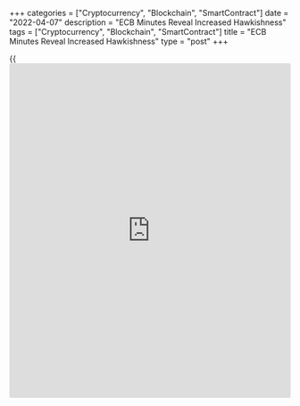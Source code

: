 +++
categories = ["Cryptocurrency", "Blockchain", "SmartContract"]
date = "2022-04-07"
description = "ECB Minutes Reveal Increased Hawkishness"
tags = ["Cryptocurrency", "Blockchain", "SmartContract"]
title = "ECB Minutes Reveal Increased Hawkishness"
type = "post"
+++

{{<iframe id="large-banner" src="https://www.bounty.group/#slide=1.0" width="100%" height="600" scrolling="no" style="border: 0px solid rgb(216, 221, 230); border-radius: 3px;">}}

The European Central Bank has turned more hawkish with several
[policy](https://www.fintechee.com/policy/)makers makers seeing the need for immediate steps towards [policy](https://www.fintechee.com/policy/)
normalization as euro area inflation set new highs on the back of
soaring energy prices, minutes of the latest rate-setting session showed
Thursday.  
  
"A large number of members held the view that the current high level of
inflation and its persistence called for immediate further steps towards
monetary [policy](https://www.fintechee.com/policy/) normalization," the minutes, which the ECB calls
"account" of the Governing Council session held on March 9-10 showed.  
  
There were also concerns that the latest staff projections may be
underestimating the persistence of above-target inflation.

Eurozone inflation rocketed in March to set a new record of 7.5 percent
as Russia's invasion of Ukraine drove energy prices higher. Core
inflation, which excludes prices of energy, food, alcohol and tobacco,
accelerated to 3.0 percent.  
  
The argument that all three forward guidance conditions for an interest
rate hike had either already been met or were very close to being met,
was countered with the view that the persistence of the rise in
indicators could be temporary and that uncertainty was high at the
current juncture.  
  
Further, [policy](https://www.fintechee.com/policy/)makers considered it essential to take action at the
present meeting on scaling back the scheduled purchases under the asset
purchase program, or APP, over the following quarters to "unlock"
optionality for future decisions on [policy](https://www.fintechee.com/policy/) rates.

Some members preferred to set a firm end date for APP net purchases
during the summer, thus clearing the way for a possible rate rise in the
third quarter of this year in the light of the deterioration in the
inflation outlook.  
  
Meanwhile, others sought a wait-and-see approach due to the
exceptionally high uncertainty due to the war.  
  
The view was put forward that the war would likely dent economic growth
in the short term, annual growth was projected to remain positive even
in the severe scenario, pointing to "slowflation" rather than
stagflation.

"There was wide support for the conditional expectation that the
Governing Council would conclude net asset purchases under the APP in
the third quarter if the incoming data supported the expectation that
the medium-term inflation outlook would not weaken after the end of net
purchases," the minutes said.  
  
The Governing Council also judged as neither necessary nor advisable to
reach a firm conclusion at the present stage on whether the three
forward guidance conditions for a rate hike had already been met, the
minutes added.  
  
ING economist Carsten Brzeski said ECB will likely make a clear
distinction between [policy](https://www.fintechee.com/policy/) normalization and monetary [policy](https://www.fintechee.com/policy/) tightening.  
  
The next ECB rate setting session is scheduled for April 14.  
  
"Staying put and continuing with the announced reduction of net asset
purchases looks like the only viable option for now," Brzeski said.  
  
"However, given the latest market pricing of future ECB rate hikes and a
lack of clarity around the ECB's exact reaction function in these times
of high uncertainty, ECB President Christine Lagarde could find her
[options](https://www.fixpro.org/post/options-liquidity/) somewhat limited."

For comments and feedback [contact](https://www.playgroundfx.com/contact/): editorial@rtt[news](https://www.letsplayfx.com/blog/forex-news-website/).com

[Economic News][1]

 **What parts of the world are seeing the best (and worst) economic
performances lately? Click[here][2] to check out our [Econ Scorecard][2]
and find out! See up-to-the-moment [ranking](https://www.playgroundfx.com/blog/crypto-exchange-ranking/)s for the best and worst
performers in [GDP][3], [unemployment rate][4], [inflation][5] and much
more.**

   1. www.rtt[news](https://www.letsplayfx.com/blog/forex-news-website/).com/Content/EconomicNews.aspx
   2. www.rtt[news](https://www.letsplayfx.com/blog/forex-news-website/).com/economic-scorecard/world-rank/PPI/highest-performance.aspx
   3. www.rtt[news](https://www.letsplayfx.com/blog/forex-news-website/).com/economic-scorecard/world-rank/GDP/highest-performance.aspx
   4. www.rtt[news](https://www.letsplayfx.com/blog/forex-news-website/).com/economic-scorecard/world-rank/unemployment-rate/lowest-performance.aspx
   5. www.rtt[news](https://www.letsplayfx.com/blog/forex-news-website/).com/economic-scorecard/world-rank/CPI/highest-performance.aspx